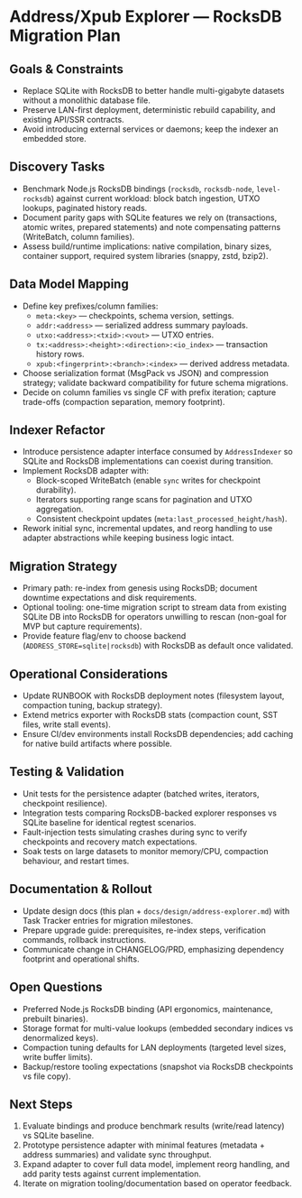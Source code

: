 # Address/Xpub Explorer — RocksDB Migration Plan

## Goals & Constraints
- Replace SQLite with RocksDB to better handle multi-gigabyte datasets without a monolithic database file.
- Preserve LAN-first deployment, deterministic rebuild capability, and existing API/SSR contracts.
- Avoid introducing external services or daemons; keep the indexer an embedded store.

## Discovery Tasks
- Benchmark Node.js RocksDB bindings (`rocksdb`, `rocksdb-node`, `level-rocksdb`) against current workload: block batch ingestion, UTXO lookups, paginated history reads.
- Document parity gaps with SQLite features we rely on (transactions, atomic writes, prepared statements) and note compensating patterns (WriteBatch, column families).
- Assess build/runtime implications: native compilation, binary sizes, container support, required system libraries (snappy, zstd, bzip2).

## Data Model Mapping
- Define key prefixes/column families:
  - `meta:<key>` — checkpoints, schema version, settings.
  - `addr:<address>` — serialized address summary payloads.
  - `utxo:<address>:<txid>:<vout>` — UTXO entries.
  - `tx:<address>:<height>:<direction>:<io_index>` — transaction history rows.
  - `xpub:<fingerprint>:<branch>:<index>` — derived address metadata.
- Choose serialization format (MsgPack vs JSON) and compression strategy; validate backward compatibility for future schema migrations.
- Decide on column families vs single CF with prefix iteration; capture trade-offs (compaction separation, memory footprint).

## Indexer Refactor
- Introduce persistence adapter interface consumed by `AddressIndexer` so SQLite and RocksDB implementations can coexist during transition.
- Implement RocksDB adapter with:
  - Block-scoped WriteBatch (enable `sync` writes for checkpoint durability).
  - Iterators supporting range scans for pagination and UTXO aggregation.
  - Consistent checkpoint updates (`meta:last_processed_height/hash`).
- Rework initial sync, incremental updates, and reorg handling to use adapter abstractions while keeping business logic intact.

## Migration Strategy
- Primary path: re-index from genesis using RocksDB; document downtime expectations and disk requirements.
- Optional tooling: one-time migration script to stream data from existing SQLite DB into RocksDB for operators unwilling to rescan (non-goal for MVP but capture requirements).
- Provide feature flag/env to choose backend (`ADDRESS_STORE=sqlite|rocksdb`) with RocksDB as default once validated.

## Operational Considerations
- Update RUNBOOK with RocksDB deployment notes (filesystem layout, compaction tuning, backup strategy).
- Extend metrics exporter with RocksDB stats (compaction count, SST files, write stall events).
- Ensure CI/dev environments install RocksDB dependencies; add caching for native build artifacts where possible.

## Testing & Validation
- Unit tests for the persistence adapter (batched writes, iterators, checkpoint resilience).
- Integration tests comparing RocksDB-backed explorer responses vs SQLite baseline for identical regtest scenarios.
- Fault-injection tests simulating crashes during sync to verify checkpoints and recovery match expectations.
- Soak tests on large datasets to monitor memory/CPU, compaction behaviour, and restart times.

## Documentation & Rollout
- Update design docs (this plan + `docs/design/address-explorer.md`) with Task Tracker entries for migration milestones.
- Prepare upgrade guide: prerequisites, re-index steps, verification commands, rollback instructions.
- Communicate change in CHANGELOG/PRD, emphasizing dependency footprint and operational shifts.

## Open Questions
- Preferred Node.js RocksDB binding (API ergonomics, maintenance, prebuilt binaries).
- Storage format for multi-value lookups (embedded secondary indices vs denormalized keys).
- Compaction tuning defaults for LAN deployments (targeted level sizes, write buffer limits).
- Backup/restore tooling expectations (snapshot via RocksDB checkpoints vs file copy).

## Next Steps
1. Evaluate bindings and produce benchmark results (write/read latency) vs SQLite baseline.
2. Prototype persistence adapter with minimal features (metadata + address summaries) and validate sync throughput.
3. Expand adapter to cover full data model, implement reorg handling, and add parity tests against current implementation.
4. Iterate on migration tooling/documentation based on operator feedback.
